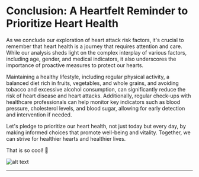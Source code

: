 # Conclusion: A Heartfelt Reminder to Prioritize Heart Health
As we conclude our exploration of heart attack risk factors, it's crucial to remember that heart health is a journey that requires attention and care. While our analysis sheds light on the complex interplay of various factors, including age, gender, and medical indicators, it also underscores the importance of proactive measures to protect our hearts.

Maintaining a healthy lifestyle, including regular physical activity, a balanced diet rich in fruits, vegetables, and whole grains, and avoiding tobacco and excessive alcohol consumption, can significantly reduce the risk of heart disease and heart attacks. Additionally, regular check-ups with healthcare professionals can help monitor key indicators such as blood pressure, cholesterol levels, and blood sugar, allowing for early detection and intervention if needed.

Let's pledge to prioritize our heart health, not just today but every day, by making informed choices that promote well-being and vitality. Together, we can strive for healthier hearts and healthier lives.

That is so cool! 🙂


![alt text](https://www.metropolisindia.com/upgrade/blog/upload/2023/08/WhatsApp-Image-2023-08-10-at-11.46.42-AM.jpeg)

---


